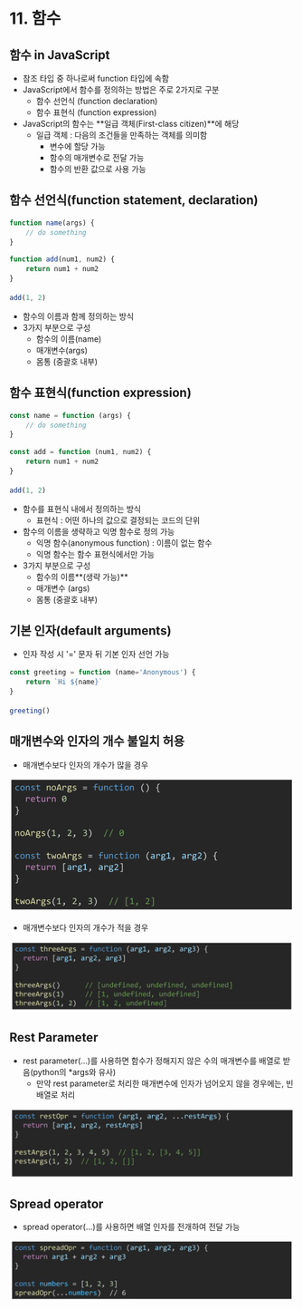 # 11. 함수



## 함수 in JavaScript

- 참조 타입 중 하나로써 function 타입에 속함
- JavaScript에서 함수를 정의하는 방법은 주로 2가지로 구분
  - 함수 선언식 (function declaration)
  - 함수 표현식 (function expression)
- JavaScript의 함수는 **일급 객체(First-class citizen)**에 해당
  - 일급 객체 : 다음의 조건들을 만족하는 객체를 의미함
    - 변수에 할당 가능
    - 함수의 매개변수로 전달 가능
    - 함수의 반환 값으로 사용 가능





## 함수 선언식(function statement, declaration)

```javascript
function name(args) {
    // do something
}
```

```javascript
function add(num1, num2) {
    return num1 + num2
}

add(1, 2)
```

- 함수의 이름과 함께 정의하는 방식
- 3가지 부분으로 구성
  - 함수의 이름(name)
  - 매개변수(args)
  - 몸통 (중괄호 내부)





## 함수 표현식(function expression)

```javascript
const name = function (args) {
    // do something
}
```

```javascript
const add = function (num1, num2) {
    return num1 + num2
}

add(1, 2)
```

- 함수를 표현식 내에서 정의하는 방식
  - 표현식 : 어떤 하나의 값으로 결정되는 코드의 단위
- 함수의 이름을 생략하고 익명 함수로 정의 가능
  - 익명 함수(anonymous function) : 이름이 없는 함수
  - 익명 함수는 함수 표현식에서만 가능
- 3가지 부분으로 구성
  - 함수의 이름**(생략 가능)**
  - 매개변수 (args)
  - 몸통 (중괄호 내부)





## 기본 인자(default arguments)

- 인자 작성 시 '=' 문자 뒤 기본 인자 선언 가능

```javascript
const greeting = function (name='Anonymous') {
    return `Hi ${name}`
}

greeting()
```





## 매개변수와 인자의 개수 불일치 허용

- 매개변수보다 인자의 개수가 많을 경우

![image-20220502013046803](11.%20%ED%95%A8%EC%88%98.assets/image-20220502013046803.png)



- 매개변수보다 인자의 개수가 적을 경우

![image-20220502013109804](11.%20%ED%95%A8%EC%88%98.assets/image-20220502013109804.png)





## Rest Parameter

- rest parameter(...)를 사용하면 함수가 정해지지 않은 수의 매개변수를 배열로 받음(python의 *args와 유사)
  - 만약 rest parameter로 처리한 매개변수에 인자가 넘어오지 않을 경우에는, 빈 배열로 처리

![image-20220502013554690](11.%20%ED%95%A8%EC%88%98.assets/image-20220502013554690.png)



## Spread operator

- spread operator(...)를 사용하면 배열 인자를 전개하여 전달 가능

![image-20220502133413410](11.%20%ED%95%A8%EC%88%98.assets/image-20220502133413410.png)




